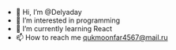 - 👋 Hi, I’m @Delyaday
- 👀 I’m interested in programming
- 🌱 I’m currently learning React
- 📫 How to reach me qukmoonfar4567@mail.ru

<!---
Delyaday/Delyaday is a ✨ special ✨ repository because its `README.md` (this file) appears on your GitHub profile.
You can click the Preview link to take a look at your changes.
--->
